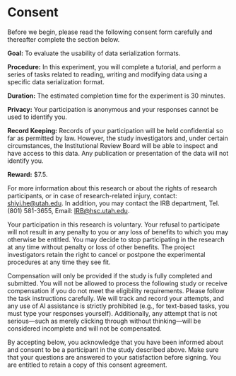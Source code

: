 # Consent

Before we begin, please read the following consent form carefully and thereafter complete the section below.

**Goal:** To evaluate the usability of data serialization formats.

**Procedure:** In this experiment, you will complete a tutorial, and perform a series of tasks related to reading, writing and modifying data using a specific data serialization format.

**Duration:** The estimated completion time for the experiment is 30 minutes.

**Privacy:** Your participation is anonymous and your responses cannot be used to identify you.

**Record Keeping:** Records of your participation will be held confidential so far as permitted by law. However, 
the study investigators and, under certain circumstances, the Institutional Review Board will be able to inspect and 
have access to this data. Any publication or presentation of the data will not identify you.

**Reward:** $7.5.

For more information about this research or about the rights of research participants, or in case of research-related injury, contact: shiyi.he@utah.edu. In addition, you may contact the IRB department, Tel. (801) 581-3655, Email: IRB@hsc.utah.edu.

Your participation in this research is voluntary. Your refusal to participate will not result in any penalty to you or any loss of benefits to which you may otherwise be entitled. You may decide to stop participating in the research at any time without penalty or loss of other benefits. The project investigators retain the right to cancel or postpone the experimental procedures at any time they see fit.

Compensation will only be provided if the study is fully completed and submitted. You will not be allowed to process the following study or receive compensation if you do not meet the eligibility requirements. Please follow the task instructions carefully. We will track and record your attempts, and any use of AI assistance is strictly prohibited (e.g., for text-based tasks, you must type your responses yourself). Additionally, any attempt that is not serious—such as merely clicking through without thinking—will be considered incomplete and will not be compensated.

By accepting below, you acknowledge that you have been informed about and consent to be a participant in the study described above. Make sure that your questions are answered to your satisfaction before signing. You are entitled to retain a copy of this consent agreement.





